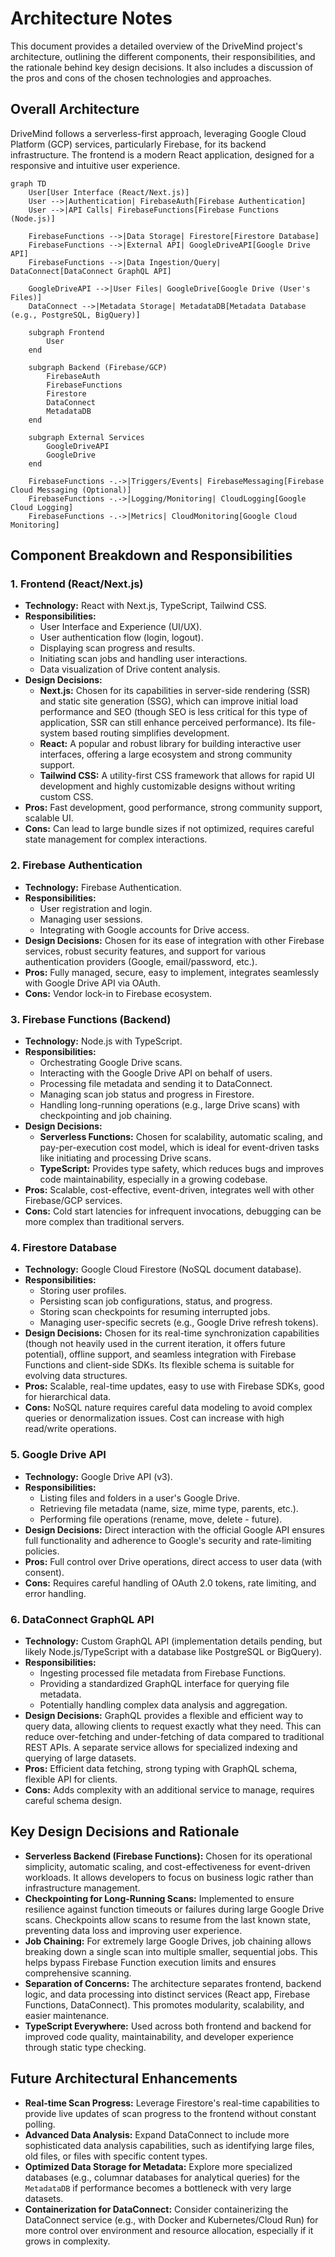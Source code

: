 # Architecture Notes

This document provides a detailed overview of the DriveMind project's architecture, outlining the different components, their responsibilities, and the rationale behind key design decisions. It also includes a discussion of the pros and cons of the chosen technologies and approaches.

## Overall Architecture

DriveMind follows a serverless-first approach, leveraging Google Cloud Platform (GCP) services, particularly Firebase, for its backend infrastructure. The frontend is a modern React application, designed for a responsive and intuitive user experience.

```mermaid
graph TD
    User[User Interface (React/Next.js)]
    User -->|Authentication| FirebaseAuth[Firebase Authentication]
    User -->|API Calls| FirebaseFunctions[Firebase Functions (Node.js)]

    FirebaseFunctions -->|Data Storage| Firestore[Firestore Database]
    FirebaseFunctions -->|External API| GoogleDriveAPI[Google Drive API]
    FirebaseFunctions -->|Data Ingestion/Query| DataConnect[DataConnect GraphQL API]

    GoogleDriveAPI -->|User Files| GoogleDrive[Google Drive (User's Files)]
    DataConnect -->|Metadata Storage| MetadataDB[Metadata Database (e.g., PostgreSQL, BigQuery)]

    subgraph Frontend
        User
    end

    subgraph Backend (Firebase/GCP)
        FirebaseAuth
        FirebaseFunctions
        Firestore
        DataConnect
        MetadataDB
    end

    subgraph External Services
        GoogleDriveAPI
        GoogleDrive
    end

    FirebaseFunctions -.->|Triggers/Events| FirebaseMessaging[Firebase Cloud Messaging (Optional)]
    FirebaseFunctions -.->|Logging/Monitoring| CloudLogging[Google Cloud Logging]
    FirebaseFunctions -.->|Metrics| CloudMonitoring[Google Cloud Monitoring]
```

## Component Breakdown and Responsibilities

### 1. Frontend (React/Next.js)

-   **Technology:** React with Next.js, TypeScript, Tailwind CSS.
-   **Responsibilities:**
    *   User Interface and Experience (UI/UX).
    *   User authentication flow (login, logout).
    *   Displaying scan progress and results.
    *   Initiating scan jobs and handling user interactions.
    *   Data visualization of Drive content analysis.
-   **Design Decisions:**
    *   **Next.js:** Chosen for its capabilities in server-side rendering (SSR) and static site generation (SSG), which can improve initial load performance and SEO (though SEO is less critical for this type of application, SSR can still enhance perceived performance). Its file-system based routing simplifies development.
    *   **React:** A popular and robust library for building interactive user interfaces, offering a large ecosystem and strong community support.
    *   **Tailwind CSS:** A utility-first CSS framework that allows for rapid UI development and highly customizable designs without writing custom CSS.
-   **Pros:** Fast development, good performance, strong community support, scalable UI.
-   **Cons:** Can lead to large bundle sizes if not optimized, requires careful state management for complex interactions.

### 2. Firebase Authentication

-   **Technology:** Firebase Authentication.
-   **Responsibilities:**
    *   User registration and login.
    *   Managing user sessions.
    *   Integrating with Google accounts for Drive access.
-   **Design Decisions:** Chosen for its ease of integration with other Firebase services, robust security features, and support for various authentication providers (Google, email/password, etc.).
-   **Pros:** Fully managed, secure, easy to implement, integrates seamlessly with Google Drive API via OAuth.
-   **Cons:** Vendor lock-in to Firebase ecosystem.

### 3. Firebase Functions (Backend)

-   **Technology:** Node.js with TypeScript.
-   **Responsibilities:**
    *   Orchestrating Google Drive scans.
    *   Interacting with the Google Drive API on behalf of users.
    *   Processing file metadata and sending it to DataConnect.
    *   Managing scan job status and progress in Firestore.
    *   Handling long-running operations (e.g., large Drive scans) with checkpointing and job chaining.
-   **Design Decisions:**
    *   **Serverless Functions:** Chosen for scalability, automatic scaling, and pay-per-execution cost model, which is ideal for event-driven tasks like initiating and processing Drive scans.
    *   **TypeScript:** Provides type safety, which reduces bugs and improves code maintainability, especially in a growing codebase.
-   **Pros:** Scalable, cost-effective, event-driven, integrates well with other Firebase/GCP services.
-   **Cons:** Cold start latencies for infrequent invocations, debugging can be more complex than traditional servers.

### 4. Firestore Database

-   **Technology:** Google Cloud Firestore (NoSQL document database).
-   **Responsibilities:**
    *   Storing user profiles.
    *   Persisting scan job configurations, status, and progress.
    *   Storing scan checkpoints for resuming interrupted jobs.
    *   Managing user-specific secrets (e.g., Google Drive refresh tokens).
-   **Design Decisions:** Chosen for its real-time synchronization capabilities (though not heavily used in the current iteration, it offers future potential), offline support, and seamless integration with Firebase Functions and client-side SDKs. Its flexible schema is suitable for evolving data structures.
-   **Pros:** Scalable, real-time updates, easy to use with Firebase SDKs, good for hierarchical data.
-   **Cons:** NoSQL nature requires careful data modeling to avoid complex queries or denormalization issues. Cost can increase with high read/write operations.

### 5. Google Drive API

-   **Technology:** Google Drive API (v3).
-   **Responsibilities:**
    *   Listing files and folders in a user's Google Drive.
    *   Retrieving file metadata (name, size, mime type, parents, etc.).
    *   Performing file operations (rename, move, delete - future).
-   **Design Decisions:** Direct interaction with the official Google API ensures full functionality and adherence to Google's security and rate-limiting policies.
-   **Pros:** Full control over Drive operations, direct access to user data (with consent).
-   **Cons:** Requires careful handling of OAuth 2.0 tokens, rate limiting, and error handling.

### 6. DataConnect GraphQL API

-   **Technology:** Custom GraphQL API (implementation details pending, but likely Node.js/TypeScript with a database like PostgreSQL or BigQuery).
-   **Responsibilities:**
    *   Ingesting processed file metadata from Firebase Functions.
    *   Providing a standardized GraphQL interface for querying file metadata.
    *   Potentially handling complex data analysis and aggregation.
-   **Design Decisions:** GraphQL provides a flexible and efficient way to query data, allowing clients to request exactly what they need. This can reduce over-fetching and under-fetching of data compared to traditional REST APIs. A separate service allows for specialized indexing and querying of large datasets.
-   **Pros:** Efficient data fetching, strong typing with GraphQL schema, flexible API for clients.
-   **Cons:** Adds complexity with an additional service to manage, requires careful schema design.

## Key Design Decisions and Rationale

-   **Serverless Backend (Firebase Functions):** Chosen for its operational simplicity, automatic scaling, and cost-effectiveness for event-driven workloads. It allows developers to focus on business logic rather than infrastructure management.
-   **Checkpointing for Long-Running Scans:** Implemented to ensure resilience against function timeouts or failures during large Google Drive scans. Checkpoints allow scans to resume from the last known state, preventing data loss and improving user experience.
-   **Job Chaining:** For extremely large Google Drives, job chaining allows breaking down a single scan into multiple smaller, sequential jobs. This helps bypass Firebase Function execution limits and ensures comprehensive scanning.
-   **Separation of Concerns:** The architecture separates frontend, backend logic, and data processing into distinct services (React app, Firebase Functions, DataConnect). This promotes modularity, scalability, and easier maintenance.
-   **TypeScript Everywhere:** Used across both frontend and backend for improved code quality, maintainability, and developer experience through static type checking.

## Future Architectural Enhancements

-   **Real-time Scan Progress:** Leverage Firestore's real-time capabilities to provide live updates of scan progress to the frontend without constant polling.
-   **Advanced Data Analysis:** Expand DataConnect to include more sophisticated data analysis capabilities, such as identifying large files, old files, or files with specific content types.
-   **Optimized Data Storage for Metadata:** Explore more specialized databases (e.g., columnar databases for analytical queries) for the `MetadataDB` if performance becomes a bottleneck with very large datasets.
-   **Containerization for DataConnect:** Consider containerizing the DataConnect service (e.g., with Docker and Kubernetes/Cloud Run) for more control over environment and resource allocation, especially if it grows in complexity.
